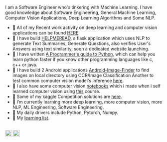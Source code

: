 I am a Software Engineer who's tinkering with Machine Learning. I have good knowledge about Software Engineering, General Machine Learning, Computer Vision Applications, Deep Learning Algorithms and Some NLP.

- 🔭 All of my Recent work activity on deep learning and computer vision applications can be found [HERE](https://github.com/Anku5hk/The_ML_Workflow/)
- 🔭 I have build [HELPMEREAD](https://github.com/Anku5hk/Help-Me-Read), a flask application which uses NLP to generate Text Summaries, Generate Questions, also verifies User's Answers using text similarity, soon a dedicated website launching.
- 🔭 I have written [A Programmer's guide to Python](https://github.com/Anku5hk/Programmers_guide_to_Python), which can help you learn python faster if you know other programming languages like c, c++ or java.
- 🔭 I have build 2 Android applications [Android-Image-Finder](https://github.com/Anku5hk/Image-Finder-Android) to find images on local directory using OCR/Image Classification   Another to test common computer vision model's inference [here](https://github.com/Anku5hk/Android-Model-Tester).
- 🔭 I also have some computer vision [notebooks](https://github.com/Anku5hk/The_ML_Workflow/tree/master/Image%20processing) which i made when i self learned computer vision using [this](http://www.cs.ucf.edu/courses/cap6411/cap5415/) course.
- 🔭 Some of my kaggle Competition solutions are [here](https://github.com/Anku5hk/The_ML_Workflow/tree/master/Kaggle%20competitions%20solutions).
- 🌱 I’m currently learning more deep learning, more computer vision, more NLP, ML Engineering, Software Engineering.
- 🔭 My daily drivers include Python, Pytorch, Numpy.
- 📃 My [learning list](https://github.com/Anku5hk/The_ML_Workflow/blob/master/my_resources_list.md).
<br />
<a href="https://twitter.com/dyieng_wolf">
  <img align="left" alt="Ankush Kuwar | Twitter" width="22px" src="https://raw.githubusercontent.com/peterthehan/peterthehan/master/assets/twitter.svg" />
</a>
<a href="https://www.linkedin.com/in/ankush-kuwar/">
  <img align="left" alt="Ankush's LinkedIN" width="22px" src="https://raw.githubusercontent.com/peterthehan/peterthehan/master/assets/linkedin.svg" />
</a>

